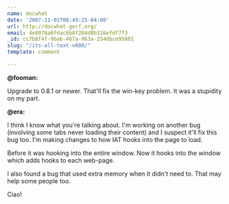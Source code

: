 ```yaml
---
name: docwhat
date: '2007-11-01T08:49:25-04:00'
url: http://docwhat.gerf.org/
email: 4e8076a0fdac6b8f284d8b316efdf7f3
_id: cc7b8f4f-9bab-467a-963a-254dbce95801
slug: "/its-all-text-v080/"
template: comment

---
```


<b>@fooman:</b>

Upgrade to 0.8.1 or newer.  That'll fix the win-key problem.  It was a stupidity on my part.

<b>@era:</b>

I think I know what you're talking about.  I'm working on another bug (involving some tabs never loading their content) and I suspect it'll fix this bug too.  I'm making changes to how IAT hooks into the page to load.

Before it was hooking into the entire window.  Now it hooks into the window which adds hooks to each web-page.

I also found a bug that used extra memory when it didn't need to.  That may help some people too.

Ciao!
